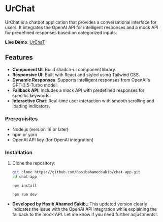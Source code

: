 # UrChat

UrChat is a chatbot application that provides a conversational interface for users. It integrates the OpenAI API for intelligent responses and a mock API for predefined responses based on categorized inputs.

**Live Demo**: [UrChaT](https://ur-chat-ai.vercel.app/)

## Features

- **Component UI**: Build shadcn-ui component library.
- **Responsive UI**: Built with React and styled using Tailwind CSS.
- **Dynamic Responses**: Supports intelligent responses from OpenAI's GPT-3.5-Turbo model.
- **Fallback API**: Includes a mock API with predefined responses for specific keywords.
- **Interactive Chat**: Real-time user interaction with smooth scrolling and loading indicators.

### Prerequisites

- Node.js (version 16 or later)
- npm or yarn
- OpenAI API key (for OpenAI integration)

### Installation

1. Clone the repository:

   ```bash
   git clone https://github.com/hasibahamedsakib/chat-app.git
   cd chat-app

   npm install

   npm run dev
   ```

- **Developed by Hasib Ahamed Sakib.**: This updated version clearly indicates the issue with the OpenAI API integration while explaining the fallback to the mock API. Let me know if you need further adjustments!.
